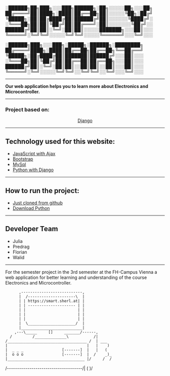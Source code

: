 
░██████╗██╗███╗░░░███╗██████╗░██╗░░░░░██╗░░░██╗
██╔════╝██║████╗░████║██╔══██╗██║░░░░░╚██╗░██╔╝
╚█████╗░██║██╔████╔██║██████╔╝██║░░░░░░╚████╔╝░
░╚═══██╗██║██║╚██╔╝██║██╔═══╝░██║░░░░░░░╚██╔╝░░
██████╔╝██║██║░╚═╝░██║██║░░░░░███████╗░░░██║░░░
╚═════╝░╚═╝╚═╝░░░░░╚═╝╚═╝░░░░░╚══════╝░░░╚═╝░░░

░██████╗███╗░░░███╗░█████╗░██████╗░████████╗
██╔════╝████╗░████║██╔══██╗██╔══██╗╚══██╔══╝
╚█████╗░██╔████╔██║███████║██████╔╝░░░██║░░░
░╚═══██╗██║╚██╔╝██║██╔══██║██╔══██╗░░░██║░░░
██████╔╝██║░╚═╝░██║██║░░██║██║░░██║░░░██║░░░
╚═════╝░╚═╝░░░░░╚═╝╚═╝░░╚═╝╚═╝░░╚═╝░░░╚═╝░░░
- - -

**Our web application helps you to learn more about Electronics and Microcontroller.**

- - -

### Project based on:

<p align="center"><a href="https://www.djangoproject.com/" target="_blank">Django</a></p>

- - -

<h2>Technology used for this website:</h2>

- <a href="https://www.positronx.io/laravel-ajax-example-tutorial/" alt="ajax">JavaScript with Ajax</a>
- <a href="https://getbootstrap.com/" alt="bootstrap">Bootstrap</a>
- <a href="https://www.mysql.com/de/" alt="mysql">MySql</a>
- <a href="https://www.djangoproject.com/" alt="Django">Python with Django</a> 

- - -


<h2>How to run the project:</h2>

- <a href="https://devmarketer.io/learn/setup-laravel-project-cloned-github-com/" alt="Github clone">Just cloned from github</a>
- <a href="https://www.python.org/downloads/" alt="python">Download Python</a>

- - -

<h2>Developer Team</h2>

- Julia
- Predrag
- Florian
- Walid

- - -

For the semester project in the 3rd semester at the FH-Campus Vienna a web application for better learning and understanding of the course Electronics and Microcontroller.


          ,---------------------------,
          |  /---------------------\  |
          | | https://smart.sherl.at| |
          | | --------------------- | |
          | |                       | |
          | |                       | |
          | |                       | |
          |  \_____________________/  |
          |___________________________|
        ,---\_____     []     _______/------,
      /         /______________\           /|
    /___________________________________ /  | ___
    |                                   |   |    )
    |  _ _ _                 [-------]  |   |   (
    |  o o o                 [-------]  |  /    _)_
    |__________________________________ |/     /  /
/-------------------------------------/|      ( )/



